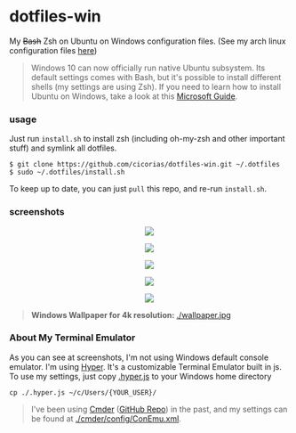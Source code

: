 # dotfiles-win
My ~~Bash~~ Zsh on Ubuntu on Windows configuration files. (See my arch linux configuration files [here](https://github.com/jieverson/dotfiles))

> Windows 10 can now officially run native Ubuntu subsystem. Its default settings comes with Bash, but it's possible to install different shells (my settings are using Zsh). If you need to learn how to install Ubuntu on Windows, take a look at this [Microsoft Guide](https://msdn.microsoft.com/en-us/commandline/wsl/install_guide).

### usage
Just run `install.sh` to install zsh (including oh-my-zsh and other important stuff) and symlink all dotfiles.

```
$ git clone https://github.com/cicorias/dotfiles-win.git ~/.dotfiles
$ sudo ~/.dotfiles/install.sh
```

To keep up to date, you can just `pull` this repo, and re-run `install.sh`.

### screenshots
<p align="center">
  <img src="screenshots/screenfetch.png" />
</p>
<p align="center">
  <img src="screenshots/fun.png" />
</p>
<p align="center">
  <img src="screenshots/midia.png" />
</p>
<p align="center">
  <img src="screenshots/working.png" />
</p>
<p align="center">
  <img src="screenshots/lol.gif" />
</p>

> **Windows Wallpaper for 4k resolution:** [./wallpaper.jpg](https://rawgit.com/jieverson/dotfiles-win/master/wallpaper.jpg)

### About My Terminal Emulator

As you can see at screenshots, I'm not using Windows default console emulator.
I'm using [Hyper](https://hyper.is). It's a customizable Terminal Emulator built in js. 
To use my settings, just copy [.hyper.js](https://rawgit.com/jieverson/dotfiles-win/master/.hyper.js) to your Windows home directory

```
cp ./.hyper.js ~/c/Users/{YOUR_USER}/
```

> I've been using [Cmder](http://cmder.net/) ([GitHub Repo](https://github.com/cmderdev/cmder)) in the past, and my settings can be found at [./cmder/config/ConEmu.xml](https://rawgit.com/jieverson/dotfiles-win/master/cmder/config/ConEmu.xml).
